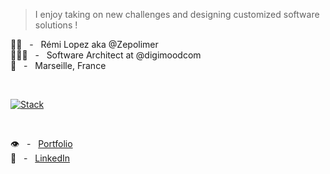 > I enjoy taking on new challenges and designing customized software solutions !

👋🏼 &nbsp; - &nbsp; Rémi Lopez aka @Zepolimer  
👨🏻‍💻 &nbsp; - &nbsp; Software Architect at @digimoodcom   
📍 &nbsp; - &nbsp; Marseille, France  

<br/>

[![Stack](https://skillicons.dev/icons?i=py,django,ts,react,tailwind,jest,nodejs,mongodb,mysql,postgres,rabbitmq,redis,docker,github,githubactions,sentry,linux,ubuntu&perline=5)](https://skillicons.dev)

<br/>

👁️ &nbsp; - &nbsp; [Portfolio](https://remilopez.com "Go to my personnal portfolio : remilopez.com")  
💬 &nbsp; - &nbsp; [LinkedIn](https://www.linkedin.com/in/remilopez-io "Let's connect")
